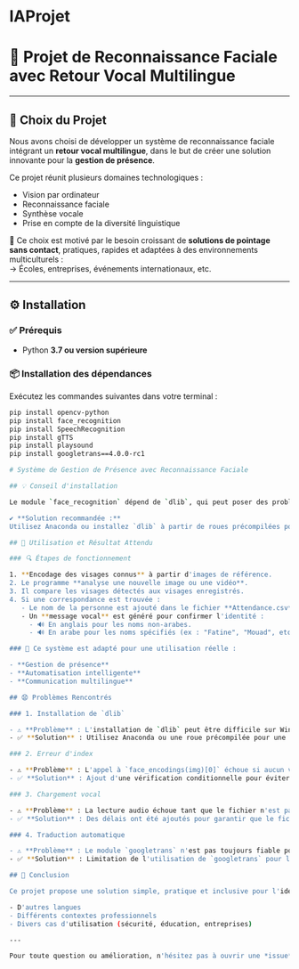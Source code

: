 # IAProjet
# 🌟 Projet de Reconnaissance Faciale avec Retour Vocal Multilingue

---

## 📌 Choix du Projet

Nous avons choisi de développer un système de reconnaissance faciale intégrant un **retour vocal multilingue**, dans le but de créer une solution innovante pour la **gestion de présence**.

Ce projet réunit plusieurs domaines technologiques :
- Vision par ordinateur
- Reconnaissance faciale
- Synthèse vocale
- Prise en compte de la diversité linguistique

🎯 Ce choix est motivé par le besoin croissant de **solutions de pointage sans contact**, pratiques, rapides et adaptées à des environnements multiculturels :  
→ Écoles, entreprises, événements internationaux, etc.

---

## ⚙️ Installation

### ✅ Prérequis

- Python **3.7 ou version supérieure**

### 📦 Installation des dépendances

Exécutez les commandes suivantes dans votre terminal :

```bash
pip install opencv-python
pip install face_recognition
pip install SpeechRecognition
pip install gTTS
pip install playsound
pip install googletrans==4.0.0-rc1

# Système de Gestion de Présence avec Reconnaissance Faciale

## 💡 Conseil d'installation

Le module `face_recognition` dépend de `dlib`, qui peut poser des problèmes sur Windows. Pour une installation facilitée, il est recommandé d'utiliser **Anaconda** ou des **roues précompilées (whl)**.

✔️ **Solution recommandée :**
Utilisez Anaconda ou installez `dlib` à partir de roues précompilées pour éviter les problèmes d'installation sur Windows.

## 🚀 Utilisation et Résultat Attendu

### 🔍 Étapes de fonctionnement

1. **Encodage des visages connus** à partir d'images de référence.
2. Le programme **analyse une nouvelle image ou une vidéo**.
3. Il compare les visages détectés aux visages enregistrés.
4. Si une correspondance est trouvée :
   - Le nom de la personne est ajouté dans le fichier **Attendance.csv** avec l'heure actuelle.
   - Un **message vocal** est généré pour confirmer l'identité :
     - 🔊 En anglais pour les noms non-arabes.
     - 🔊 En arabe pour les noms spécifiés (ex : "Fatine", "Mouad", etc.).

### 🧠 Ce système est adapté pour une utilisation réelle :

- **Gestion de présence**
- **Automatisation intelligente**
- **Communication multilingue**

## 😧 Problèmes Rencontrés

### 1. Installation de `dlib`

- ⚠️ **Problème** : L'installation de `dlib` peut être difficile sur Windows.
- ✅ **Solution** : Utilisez Anaconda ou une roue précompilée pour une installation plus simple.

### 2. Erreur d'index

- ⚠️ **Problème** : L'appel à `face_encodings(img)[0]` échoue si aucun visage n'est détecté dans l'image.
- ✅ **Solution** : Ajout d'une vérification conditionnelle pour éviter cette erreur.

### 3. Chargement vocal

- ⚠️ **Problème** : La lecture audio échoue tant que le fichier n'est pas entièrement généré.
- ✅ **Solution** : Des délais ont été ajoutés pour garantir que le fichier audio soit complètement généré avant la lecture.

### 4. Traduction automatique

- ⚠️ **Problème** : Le module `googletrans` n'est pas toujours fiable pour la traduction de noms propres (ex : "Fatine", "Mouad", etc.).
- ✅ **Solution** : Limitation de l'utilisation de `googletrans` pour les traductions de noms propres.

## 💪 Conclusion

Ce projet propose une solution simple, pratique et inclusive pour l'identification et la gestion de présence. Il exploite des technologies modernes, accessibles et adaptables, pouvant être étendues à :

- D'autres langues
- Différents contextes professionnels
- Divers cas d'utilisation (sécurité, éducation, entreprises)

---

Pour toute question ou amélioration, n'hésitez pas à ouvrir une *issue* ou soumettre une *pull request* !

